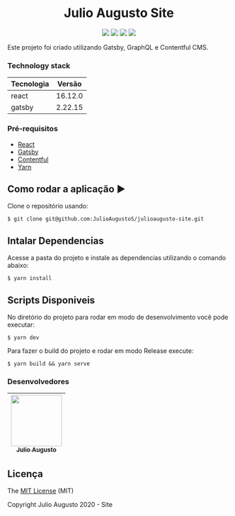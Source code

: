 <h1 align="center">Julio Augusto Site</h1>

<p align="center">
  <img src="https://img.shields.io/static/v1?label=react&message=framework&color=blue&style=for-the-badge&logo=REACT"/>
  <img src="https://img.shields.io/static/v1?label=gatsby&message=framework&color=663399&style=for-the-badge&logo=GATSBY"/>
  <img src="http://img.shields.io/static/v1?label=License&message=MIT&color=green&style=for-the-badge"/>
<!--   <img src="http://img.shields.io/static/v1?label=STATUS&message=EM%20DESENVOLVIMENTO&color=RED&style=for-the-badge"/> -->
  <img src="http://img.shields.io/static/v1?label=STATUS&message=CONCLUIDO&color=GREEN&style=for-the-badge"/>
</p>

Este projeto foi criado utilizando Gatsby, GraphQL e Contentful CMS.

### Technology stack

| Tecnologia   | Versão   |
| ------------ | -------- |
| react        | 16.12.0  |
| gatsby       | 2.22.15  |

### Pré-requisitos

- [React](https://reactjs.org/docs/getting-started.html)
- [Gatsby](https://www.gatsbyjs.org/)
- [Contentful](https://app.contentful.com/)
- [Yarn](https://yarnpkg.com/en/docs/install)

## Como rodar a aplicação :arrow_forward:

Clone o repositório usando:

```
$ git clone git@github.com:JulioAugustoS/julioaugusto-site.git
```

## Intalar Dependencias

Acesse a pasta do projeto e instale as dependencias utilizando o comando abaixo:

```
$ yarn install
```

## Scripts Disponiveis

No diretório do projeto para rodar em modo de desenvolvimento você pode executar:

```
$ yarn dev
```

Para fazer o build do projeto e rodar em modo Release execute:

```
$ yarn build && yarn serve
```

### Desenvolvedores

| [<img src="https://avatars0.githubusercontent.com/u/39813875?s=460&v=4" width=115 > <br> <sub> Julio Augusto </sub>](https://github.com/JulioAugustoS)
| :---:

## Licença 

The [MIT License]() (MIT)

Copyright Julio Augusto 2020 - Site
